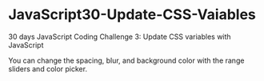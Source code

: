 # JavaScript30-Update-CSS-Vaiables
30 days JavaScript Coding Challenge 3: Update CSS variables with JavaScript

You can change the spacing, blur, and background color with the range sliders and color picker.
